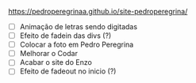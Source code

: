 https://pedroperegrinaa.github.io/site-pedroperegrina/

- [ ] Animação de letras sendo digitadas
- [ ] Efeito de fadein das divs (?)
- [ ] Colocar a foto em Pedro Peregrina 
- [ ] Melhorar o Codar
- [ ] Acabar o site do Enzo
- [ ] Efeito de fadeout no inicio (?) 
